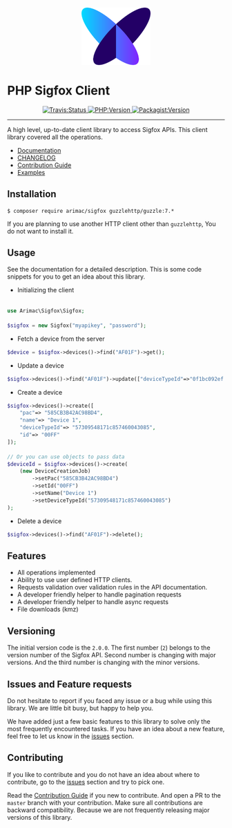 <p align="center">
	<a href="https://github.com/arimacdev/php-sigfox-client">
			<img width="160px" src="./resources/sigfox-logo.png" />
	</a>
</p>

# PHP Sigfox Client

<p align="center">
	<a href="https://opensource.org/licenses/MIT">
    <img 
      src="https://img.shields.io/badge/License-MIT-green.svg"
      alt="Travis:Status"
    />
  </a>
	<a href="https://opensource.org/licenses/MIT">
    <img 
      src="https://img.shields.io/packagist/php-v/arimac/sigfox"
      alt="PHP:Version"
    />
  </a>
	<a href="https://opensource.org/licenses/MIT">
    <img
      src="https://img.shields.io/packagist/v/arimac/sigfox"
      alt="Packagist:Version"
    />
  </a>
</p>

---

A high level, up-to-date client library to access Sigfox APIs. This
client library covered all the operations.

- [Documentation](https://arimacdev.github.io/php-sigfox-client)
- [CHANGELOG](https://github.com/arimacdev/php-sigfox-client/blob/main/CHANGELOG.md)
- [Contribution Guide](https://github.com/arimacdev/php-sigfox-client/blob/main/CONTRIBUTING.md)
- [Examples](https://github.com/arimacdev/php-sigfox-client/tree/main/examples)


## Installation

```
$ composer require arimac/sigfox guzzlehttp/guzzle:7.*
```

If you are planning to use another HTTP client other than `guzzlehttp`,
You do not want to install it.

## Usage

See the documentation for a detailed description. This is some code
snippets for you to get an idea about this library.

- Initializing the client

```php

use Arimac\Sigfox\Sigfox;

$sigfox = new Sigfox("myapikey", "password");
```

- Fetch a device from the server
```php
$device = $sigfox->devices()->find("AF01F")->get();
```

- Update a device
```php
$sigfox->devices()->find("AF01F")->update(["deviceTypeId"=>"0f1bc092ef..."]);
```

- Create a device
```php
$sigfox->devices()->create([
    "pac"=> "585CB3B42AC98BD4",
    "name"=> "Device 1",
    "deviceTypeId"=> "57309548171c857460043085",
    "id"=> "00FF"
]);

// Or you can use objects to pass data
$deviceId = $sigfox->devices()->create(
    (new DeviceCreationJob)
        ->setPac("585CB3B42AC98BD4")
        ->setId("00FF")
        ->setName("Device 1")
        ->setDeviceTypeId("57309548171c857460043085")
);

```

- Delete a device
```php
$sigfox->devices()->find("AF01F")->delete();
```

## Features

- All operations implemented
- Ability to use user defined HTTP clients.
- Requests validation over validation rules in the API documentation.
- A developer friendly helper to handle pagination requests
- A developer friendly helper to handle async requests
- File downloads (kmz)

## Versioning

The initial version code is the `2.0.0`. The first number (`2`) belongs 
to the version number of the Sigfox API. Second number is changing with 
major versions. And the third number is changing with the minor
versions.

## Issues and Feature requests

Do not hesitate to report if you faced any issue or a bug while using 
this library. We are little bit busy, but happy to help you.

We have added just a few basic features to this library to solve only 
the most frequently encountered tasks. If you have an idea about a new
feature, feel free to let us know in the [issues](https://github.com/arimacdev/php-sigfox-client/issues)
section.

## Contributing

If you like to contribute and you do not have an idea about where to
contribute, go to the [issues](https://github.com/arimacdev/php-sigfox-client/issues)
section and try to pick one.

Read the [Contribution
Guide](https://github.com/arimacdev/php-sigfox-client/blob/main/CONTRIBUTING.md)
if you new to contribute. And open a PR to the `master` branch with your
contribution. Make sure all contributions are backward compatibility.
Because we are not frequently releasing major versions of this library.
